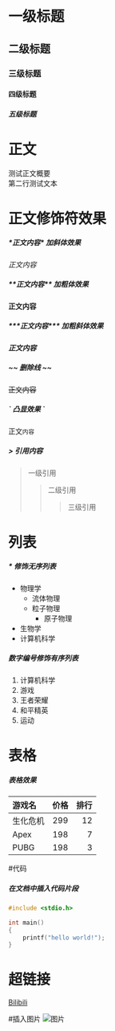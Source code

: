# 一级标题
## 二级标题
### 三级标题
#### 四级标题
##### 五级标题

# 正文
测试正文概要<br>
第二行测试文本

# 正文修饰符效果
##### \*正文内容\* 加斜体效果
*正文内容*

##### \*\*正文内容\*\* 加粗体效果
**正文内容**

##### \*\*\*正文内容\*\*\* 加粗斜体效果
***正文内容***

##### \~\~ 删除线 \~\~
~~正文内容~~

##### \` 凸显效果 \`
正文`内容`

##### \> 引用内容
> 一级引用
>> 二级引用
>>> 三级引用

# 列表
##### \* 修饰无序列表

* 物理学
  * 流体物理
  * 粒子物理
    * 原子物理
* 生物学
* 计算机科学

##### 数字编号修饰有序列表
1. 计算机科学
2. 游戏
  1. 王者荣耀
  2. 和平精英
3. 运动

# 表格
##### 表格效果

游戏名|价格|排行
:-|:-:|-:
生化危机|299|12
Apex|198|7
PUBG|198|3

#代码
##### 在文档中插入代码片段
```c
#include <stdio.h>

int main()
{
	printf("hello world!");
}
```

# 超链接
[Bilibili](https://www.bilibili.com "点击访问B站")

#插入图片
![图片](https://img.mianfeiwendang.com/pic/65133e4129b6446aa22c9f9f/1-810-jpg_6-1080-0-0-1080.jpg)
